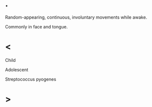 # .

Random-appearing, continuous, involuntary movements while awake.

Commonly in face and tongue.

# <

Child

Adolescent

Streptococcus pyogenes

# >
